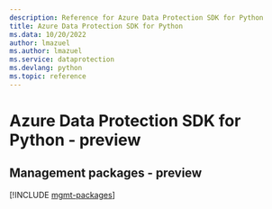 ```yaml
---
description: Reference for Azure Data Protection SDK for Python
title: Azure Data Protection SDK for Python
ms.data: 10/20/2022
author: lmazuel
ms.author: lmazuel
ms.service: dataprotection
ms.devlang: python
ms.topic: reference
---
```

# Azure Data Protection SDK for Python - preview

## Management packages - preview
[!INCLUDE [mgmt-packages](data-protection-mgmt-index.md)]